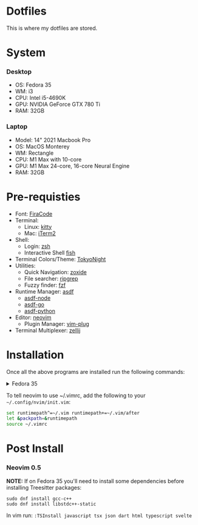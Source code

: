 # Dotfiles

This is where my dotfiles are stored.

# System

### Desktop

- OS: Fedora 35
- WM: i3
- CPU: Intel i5-4690K
- GPU: NVIDIA GeForce GTX 780 Ti
- RAM: 32GB

### Laptop

- Model: 14" 2021 Macbook Pro
- OS: MacOS Monterey
- WM: Rectangle
- CPU: M1 Max with 10-core  
- GPU: M1 Max 24-core, 16-core Neural Engine
- RAM: 32GB

# Pre-requisties

- Font: [FiraCode](https://github.com/tonsky/FiraCode/wiki/Linux-instructions#installing-with-a-package-manager)
- Terminal:
  - Linux: [kitty](https://sw.kovidgoyal.net/kitty/)
  - Mac: [iTerm2](https://iterm2.com/)
- Shell: 
  - Login: [zsh](https://www.zsh.org/)
  - Interactive Shell [fish](https://fishshell.com/)
- Terminal Colors/Theme: [TokyoNight](https://github.com/folke/tokyonight.nvim)
- Utilities:
  - Quick Navigation: [zoxide](https://github.com/ajeetdsouza/zoxide)
  - File searcher: [ripgrep](https://github.com/BurntSushi/ripgrep)
  - Fuzzy finder: [fzf](https://github.com/junegunn/fzf)
- Runtime Manager: [asdf](https://asdf-vm.com/)
  - [asdf-node](https://github.com/asdf-vm/asdf-nodejs)
  - [asdf-go](https://github.com/kennyp/asdf-golang)
  - [asdf-python](https://github.com/danhper/asdf-python)
- Editor: [neovim](https://github.com/neovim/neovim)
  - Plugin Manager: [vim-plug](https://github.com/junegunn/vim-plug)
- Terminal Multiplexer: [zellij](https://zellij.dev/)

# Installation

Once all the above programs are installed run the following commands:

<details>
  <summary>Fedora 35</summary>
  ```bash
  # Clone the repo using SSH
  git clone git@github.com:nathanielgreen/dotfiles.git ~/.dotfiles

  # Set up symlinks
  sudo ln -s ~/.dotfiles/.vimrc ~/.vimrc
  sudo ln -s ~/.dotfiles/.bashrc ~/.bashrc

  # Desktop Specific
  sudo ln -s ~/.dotfiles/desktop/config.fish ~/.config/fish/config.fish
  sudo ln -s ~/.dotfiles/desktop/i3config ~/.config/i3/config
  sudo ln -s ~/.dotfiles/desktop/kitty.conf ~/.config/kitty/kitty.conf
  ```
</details>

<details>
  <summary>MacOS</summary>
  ```bash
  # Clone the repo using SSH
  git clone git@github.com:nathanielgreen/dotfiles.git ~/.dotfiles

  # Set up symlinks
  sudo ln -s ~/.dotfiles/mac/neovim/init.lua ~/.config/nvim/init.lua
  sudo ln -s ~/.dotfiles/mac/neovim/lua ~/.config/nvim/lua
  sudo ln -s ~/.dotfiles/mac/fish/config.fish ~/.config/fish/config.fish
  sudo ln -s ~/.dotfiles/mac/alacritty/alacritty.yml ~/.config/alacritty/alacritty.yml
  ```
</details>


To tell neovim to use ~/.vimrc, add the following to your
`~/.config/nvim/init.vim`:

```bash
set runtimepath^=~/.vim runtimepath+=~/.vim/after
let &packpath=&runtimepath
source ~/.vimrc
```

# Post Install

### Neovim 0.5

**NOTE:** If on Fedora 35 you'll need to install some dependencies before
installing Treesitter packages:

```
sudo dnf install gcc-c++
sudo dnf install libstdc++-static
```

In vim run: `:TSInstall javascript tsx json dart html typescript svelte`
